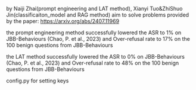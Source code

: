 by Naiji Zhai(prompt engineering and LAT method), Xianyi Tuo&ZhiShuo Jin(classificaiton_model and RAG method)
aim to solve problems provided by the paper: https://arxiv.org/abs/2407.11969

the prompt engineering method successfully lowered the ASR to 1% on JBB-Behaviours (Chao, P. et al., 2023) and Over-refusal rate to 17% on the 100 benign questions from JBB-Behaviours

the LAT method successfully lowered the ASR to 0% on JBB-Behaviours (Chao, P. et al., 2023) and Over-refusal rate to 48% on the 100 benign questions from JBB-Behaviours

config.py for setting keys
